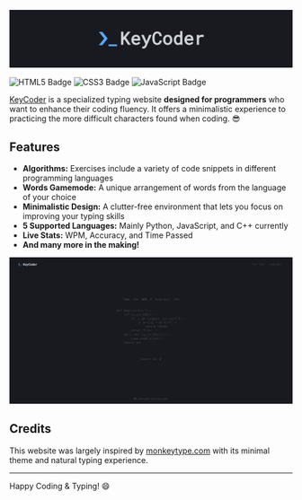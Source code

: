 ![Logo](doc/logo.png)

![HTML5 Badge](https://img.shields.io/badge/HTML5-E34F26?logo=html5&logoColor=fff&style=flat-square)
![CSS3 Badge](https://img.shields.io/badge/CSS3-1572B6?logo=css3&logoColor=fff&style=flat-square)
![JavaScript Badge](https://img.shields.io/badge/JavaScript-F7DF1E?logo=javascript&logoColor=000&style=flat-square)

[KeyCoder](https://joshuamarkle.github.io/KeyCoder/) is a specialized typing website **designed for programmers** who want to enhance their coding fluency. It offers a minimalistic experience to practicing the more difficult characters found when coding. 😎

## Features

- **Algorithms:** Exercises include a variety of code snippets in different programming languages
- **Words Gamemode:** A unique arrangement of words from the language of your choice
- **Minimalistic Design:** A clutter-free environment that lets you focus on improving your typing skills
- **5 Supported Languages:** Mainly Python, JavaScript, and C++ currently
- **Live Stats:** WPM, Accuracy, and Time Passed
- **And many more in the making!**

![Screenshot](/doc/screenshot.png)

## Credits

This website was largely inspired by [monkeytype.com](https://github.com/monkeytypegame/monkeytype) with its minimal theme and natural typing experience.

---

Happy Coding & Typing! 😄